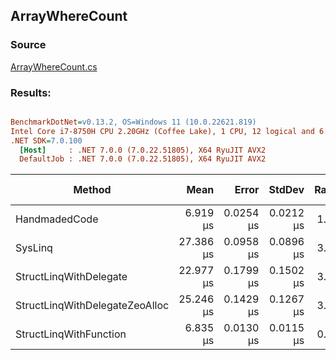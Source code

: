 ﻿## ArrayWhereCount

### Source
[ArrayWhereCount.cs](../../src/StructLinq.Benchmark/ArrayWhereCount.cs)

### Results:
``` ini

BenchmarkDotNet=v0.13.2, OS=Windows 11 (10.0.22621.819)
Intel Core i7-8750H CPU 2.20GHz (Coffee Lake), 1 CPU, 12 logical and 6 physical cores
.NET SDK=7.0.100
  [Host]     : .NET 7.0.0 (7.0.22.51805), X64 RyuJIT AVX2
  DefaultJob : .NET 7.0.0 (7.0.22.51805), X64 RyuJIT AVX2


```
|                         Method |      Mean |     Error |    StdDev | Ratio | RatioSD | Allocated | Alloc Ratio |
|------------------------------- |----------:|----------:|----------:|------:|--------:|----------:|------------:|
|                  HandmadedCode |  6.919 μs | 0.0254 μs | 0.0212 μs |  1.00 |    0.00 |         - |          NA |
|                        SysLinq | 27.386 μs | 0.0958 μs | 0.0896 μs |  3.96 |    0.02 |      48 B |          NA |
|         StructLinqWithDelegate | 22.977 μs | 0.1799 μs | 0.1502 μs |  3.32 |    0.03 |      64 B |          NA |
| StructLinqWithDelegateZeoAlloc | 25.246 μs | 0.1429 μs | 0.1267 μs |  3.65 |    0.02 |         - |          NA |
|         StructLinqWithFunction |  6.835 μs | 0.0130 μs | 0.0115 μs |  0.99 |    0.00 |         - |          NA |
